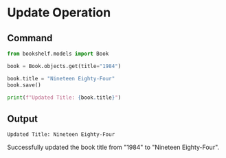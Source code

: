# Update Operation

## Command
```python
from bookshelf.models import Book

book = Book.objects.get(title="1984")

book.title = "Nineteen Eighty-Four"
book.save()

print(f"Updated Title: {book.title}")
```

## Output
```
Updated Title: Nineteen Eighty-Four
```

Successfully updated the book title from "1984" to "Nineteen Eighty-Four".